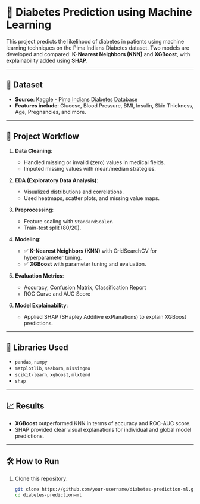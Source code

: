 # 🧠 Diabetes Prediction using Machine Learning

This project predicts the likelihood of diabetes in patients using machine learning techniques on the Pima Indians Diabetes dataset. Two models are developed and compared: **K-Nearest Neighbors (KNN)** and **XGBoost**, with explainability added using **SHAP**.

---

## 📁 Dataset
- **Source**: [Kaggle - Pima Indians Diabetes Database](https://www.kaggle.com/datasets/uciml/pima-indians-diabetes-database)
- **Features include**: Glucose, Blood Pressure, BMI, Insulin, Skin Thickness, Age, Pregnancies, and more.

---

## 📌 Project Workflow

1. **Data Cleaning**:
   - Handled missing or invalid (zero) values in medical fields.
   - Imputed missing values with mean/median strategies.

2. **EDA (Exploratory Data Analysis)**:
   - Visualized distributions and correlations.
   - Used heatmaps, scatter plots, and missing value maps.

3. **Preprocessing**:
   - Feature scaling with `StandardScaler`.
   - Train-test split (80/20).

4. **Modeling**:
   - ✅ **K-Nearest Neighbors (KNN)** with GridSearchCV for hyperparameter tuning.
   - ✅ **XGBoost** with parameter tuning and evaluation.

5. **Evaluation Metrics**:
   - Accuracy, Confusion Matrix, Classification Report
   - ROC Curve and AUC Score

6. **Model Explainability**:
   - Applied SHAP (SHapley Additive exPlanations) to explain XGBoost predictions.

---

## 🧪 Libraries Used

- `pandas`, `numpy`
- `matplotlib`, `seaborn`, `missingno`
- `scikit-learn`, `xgboost`, `mlxtend`
- `shap`

---

## 📈 Results

- **XGBoost** outperformed KNN in terms of accuracy and ROC-AUC score.
- SHAP provided clear visual explanations for individual and global model predictions.

---

## 🛠️ How to Run

1. Clone this repository:
   ```bash
   git clone https://github.com/your-username/diabetes-prediction-ml.git
   cd diabetes-prediction-ml

